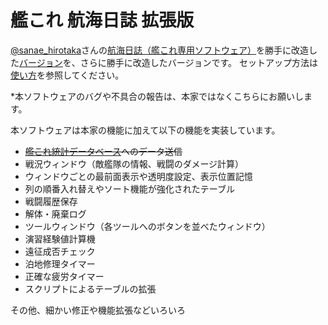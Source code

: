 # 艦これ 航海日誌 拡張版
[@sanae_hirotaka](https://twitter.com/sanae_hirotaka)さんの[航海日誌（艦これ専用ソフトウェア）](http://kancolle.sanaechan.net/)を勝手に改造した[バージョン](http://nekopanda.blog.jp/)を、さらに勝手に改造したバージョンです。
セットアップ方法は[使い方](http://wikiwiki.jp/kancolletool/?%B9%D2%B3%A4%C6%FC%BB%EF%B3%C8%C4%A5%C8%C7)を参照してください。

*本ソフトウェアのバグや不具合の報告は、本家ではなくこちらにお願いします。

本ソフトウェアは本家の機能に加えて以下の機能を実装しています。

- ~~[艦これ統計データベース](http://kancolle-db.net/)へのデータ送信~~
- 戦況ウィンドウ（敵艦隊の情報、戦闘のダメージ計算）
- ウィンドウごとの最前面表示や透明度設定、表示位置記憶
- 列の順番入れ替えやソート機能が強化されたテーブル
- 戦闘履歴保存
- 解体・廃棄ログ
- ツールウィンドウ（各ツールへのボタンを並べたウィンドウ）
- 演習経験値計算機
- 遠征成否チェック
- 泊地修理タイマー
- 正確な疲労タイマー
- スクリプトによるテーブルの拡張

その他、細かい修正や機能拡張などいろいろ
